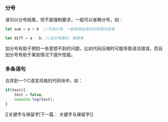 ### 分号
语句以分号结尾，但不是强制要求，一般可以省略分号，如：
```js
let sum = a + b  //不加分号，一般系统会自动识别语句结束

let diff = a - b; //加分号更好，更推荐
```
加分号有助于预防一些意想不到的问题，比如代码压缩时可能导致语法错误，而且加分号有助于某些情况下提升性能。

### 多条语句
合并到一个C语言风格的代码块中，如：
```js
if(test){
	test = false;
	console.log(test);
}
```

[[关键字与保留字|下一篇： 关键字与保留字]]
